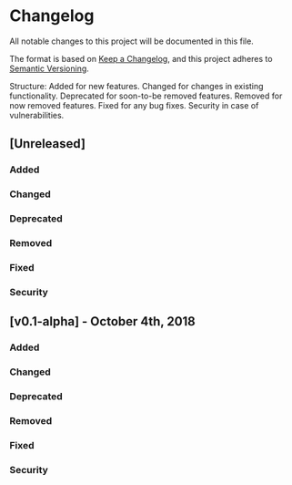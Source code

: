 # Changelog
All notable changes to this project will be documented in this file.

The format is based on [Keep a Changelog](https://keepachangelog.com/en/1.0.0/),
and this project adheres to [Semantic Versioning](https://semver.org/spec/v2.0.0.html).

Structure:
Added for new features.
Changed for changes in existing functionality.
Deprecated for soon-to-be removed features.
Removed for now removed features.
Fixed for any bug fixes.
Security in case of vulnerabilities.

## [Unreleased]

### Added
### Changed
### Deprecated
### Removed
### Fixed
### Security

## [v0.1-alpha] - October 4th, 2018

### Added
### Changed
### Deprecated
### Removed
### Fixed
### Security
